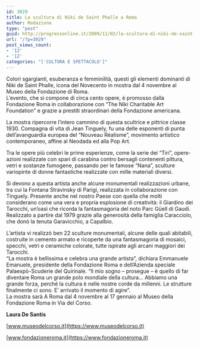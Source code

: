 ```yaml
---
id: 3029
title: La scultura di Niki de Saint Phalle a Roma
author: Redazione
type: "post"
guid: http://progressonline.it/2009/11/02/la-scultura-di-niki-de-saint-phalle-a-roma/
url: "/?p=3029"
post_views_count:
- '12'
- '12'
categories: "['CULTURA E SPETTACOLO']"
---
```


Colori sgargianti, esuberanza e femminilità, questi gli elementi dominanti di Niki de Saint Phalle, icona del Novecento in mostra dal 4 novembre al Museo della Fondazione di Roma.   
L’evento, che si compone di circa cento opere, è promosso dalla Fondazione Roma in collaborazione con “The Niki Charitable Art Foundation” e grazie a prestiti straordinari della Fondazione americana.

La mostra ripercorre l’intero cammino di questa scultrice e pittrice classe 1930. Compagna di vita di Jean Tinguely, fu una delle esponenti di punta dell’avanguardia europea del “Nouveau Réalisme”, movimento artistico contemporaneo, affine al Neodada ed alla Pop Art.

Tra le opere più celebri le prime esperienze, come la serie dei “Tiri”, opere-azioni realizzate con spari di carabina contro bersagli contenenti pittura, vetri e sostanze fumogene, passando per le famose “Nana”, sculture variopinte di donne fantastiche realizzate con mille materiali diversi.

Si devono a questa artista anche alcune monumentali realizzazioni urbane, tra cui la Fontana Stravinsky di Parigi, realizzata in collaborazione con Tinguely. Presente anche nel nostro Paese con quella che molti considerano come una vera e propria esplosione di creatività: il Giardino dei Tarocchi, un’oasi che ricorda la fantasmagoria del noto Parc Güell di Gaudì. Realizzato a partire dal 1979 grazie alla generosità della famiglia Caracciolo, che donò la tenuta Garavicchio, a Capalbio.

L’artista vi realizzò ben 22 sculture monumentali, alcune delle quali abitabili, costruite in cemento armato e ricoperte da una fantasmagoria di mosaici, specchi, vetri e ceramiche colorate, tutte ispirate agli arcani maggiori dei Tarocchi.   
“La mostra è bellissima e celebra una grande artista”, dichiara Emmanuele Emanuele, presidente della Fondazione Roma e dell’Azienda speciale Palaexpò-Scuderie del Quirinale. “Il mio sogno – prosegue – è quello di far diventare Roma un grande polo mondiale della cultura… Abbiamo una grande forza, perché la cultura è nelle nostre corde da millenni. Le strutture finalmente ci sono. E’ arrivato il momento di agire”.  
La mostra sarà A Roma dal 4 novembre al 17 gennaio al Museo della Fondazione Roma in Via del Corso.

**Laura De Santis**

[www.museodelcorso.it](https://www.museodelcorso.it)

[www.fondazioneroma.it](https://www.fondazioneroma.it)